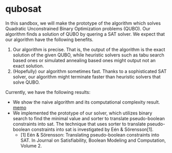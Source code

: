 # qubosat

In this sandbox, we will make the prototype of the algorithm which solves Quadratic Unconstrained Binary Optimization problems (QUBO).  Our algorithm finds a solution of QUBO by quering a SAT solver.  We expect that our algorithm have the following benefits.
1. Our algorithm is precise.  That is, the output of the algorithm is the exact solution of the given QUBO, while heuristic solvers such as tabu search based ones or simulated annealing based ones might output not an exact solution.
1. (Hopefully) our algorithm sometimes fast.  Thanks to a sophisticated SAT solver, our algorithm might terminate faster than heuristic solvers that solve QUBO.

Currently, we have the following results:
- We show the naive algorithm and its computational complexity result. [memo](https://github.com/hysok2/qubosat/blob/master/qubo2sat.pdf)
- We implemented the prototype of our solver, which utilizes binary search to find the minimal value and sorter to translate pseudo-boolean constraints into sat.  The technique that uses sorter to translate pseudo-boolean constraints into sat is investigated by Eén & Sörensson[1]. 
    - [1] Eén & Sörensson: Translating pseudo-boolean constraints into SAT. In Journal on Satisfiability, Boolean Modeling and Computation, Volume 2.

